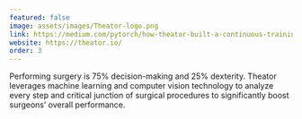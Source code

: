 ```yaml
---
featured: false
image: assets/images/Theator-logo.png
link: https://medium.com/pytorch/how-theator-built-a-continuous-training-framework-to-scale-up-its-surgical-intelligence-platform-b5135e3229fd?source=---------2-----------------------
website: https://theator.io/
order: 3
---
```


Performing surgery is 75% decision-making and 25% dexterity. Theator leverages machine learning and computer vision technology to analyze every step and critical junction of surgical procedures to significantly boost surgeons’ overall performance.
